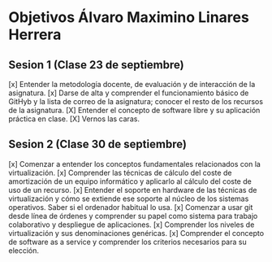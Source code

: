 # Objetivos Álvaro Maximino Linares Herrera

## Sesion 1 (Clase 23 de septiembre)

[x] Entender la metodología docente, de evaluación y de interacción de la asignatura.
[x] Darse de alta y comprender el funcionamiento básico de GitHyb y la lista de correo de la asignatura; conocer el resto de los recursos de la asignatura. 
[X] Entender el concepto de software libre y su aplicación práctica en clase.
[X] Vernos las caras.

## Sesion 2 (Clase 30 de septiembre)

[x] Comenzar a entender los conceptos fundamentales relacionados con la virtualización.
[x] Comprender las técnicas de cálculo del coste de amortización de un equipo informático y aplicarlo al cálculo del coste de uso de un recurso.
[x] Entender el soporte en hardware de las técnicas de virtualización y cómo se extiende ese soporte al núcleo de los sistemas operativos. Saber si el ordenador habitual lo usa.
[x] Comenzar a usar git desde línea de órdenes y comprender su papel como sistema para trabajo colaborativo y despliegue de aplicaciones.
[x] Comprender los niveles de virtualización y sus denominaciones genéricas.
[x] Comprender el concepto de software as a service y comprender los criterios necesarios para su elección.
